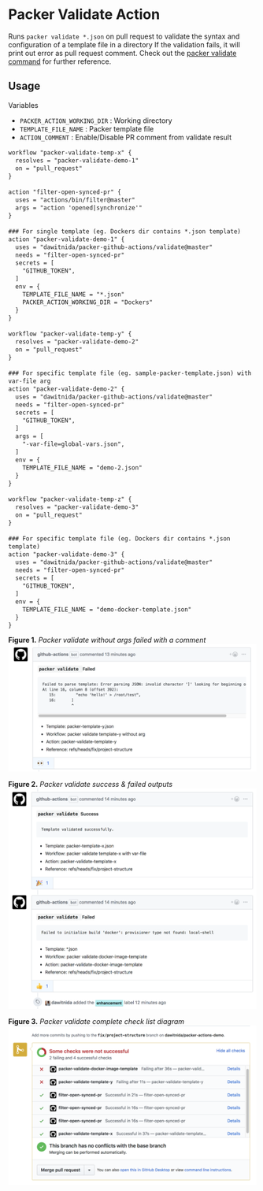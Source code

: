 # Packer Validate Action

Runs `packer validate *.json` on pull request to validate the syntax and configuration of a template file in a directory
If the validation fails, it will print out error as pull request comment.
Check out the [packer validate command][packer-validate-doc] for further reference. 

## Usage

Variables 

- `PACKER_ACTION_WORKING_DIR` : Working directory
- `TEMPLATE_FILE_NAME` : Packer template file
- `ACTION_COMMENT` : Enable/Disable PR comment from validate result

```
workflow "packer-validate-temp-x" {
  resolves = "packer-validate-demo-1"
  on = "pull_request"
}

action "filter-open-synced-pr" {
  uses = "actions/bin/filter@master"
  args = "action 'opened|synchronize'"
}

### For single template (eg. Dockers dir contains *.json template)
action "packer-validate-demo-1" {
  uses = "dawitnida/packer-github-actions/validate@master"
  needs = "filter-open-synced-pr"
  secrets = [
    "GITHUB_TOKEN",
  ]
  env = {
    TEMPLATE_FILE_NAME = "*.json"
    PACKER_ACTION_WORKING_DIR = "Dockers"
  }
}

workflow "packer-validate-temp-y" {
  resolves = "packer-validate-demo-2"
  on = "pull_request"
}

### For specific template file (eg. sample-packer-template.json) with var-file arg
action "packer-validate-demo-2" {
  uses = "dawitnida/packer-github-actions/validate@master"
  needs = "filter-open-synced-pr"
  secrets = [
    "GITHUB_TOKEN",
  ]
  args = [
    "-var-file=global-vars.json",
  ]
  env = {
    TEMPLATE_FILE_NAME = "demo-2.json"
  }
}

workflow "packer-validate-temp-z" {
  resolves = "packer-validate-demo-3"
  on = "pull_request"
}

### For specific template file (eg. Dockers dir contains *.json template)
action "packer-validate-demo-3" {
  uses = "dawitnida/packer-github-actions/validate@master"
  needs = "filter-open-synced-pr"
  secrets = [
    "GITHUB_TOKEN",
  ]
  env = {
    TEMPLATE_FILE_NAME = "demo-docker-template.json"
  }
}
```
**Figure 1.** *Packer validate without args failed with a comment*
![failed-validation](../media/packer-template-y.png)

**Figure 2.** *Packer validate success & failed outputs*
![success-failed-output](../media/fail-success-validation.png)

**Figure 3.** *Packer validate complete check list diagram*
![checks-list-diagram](../media/action-results.png)


[packer-validate-doc]:  <https://www.packer.io/docs/commands/validate.html>

